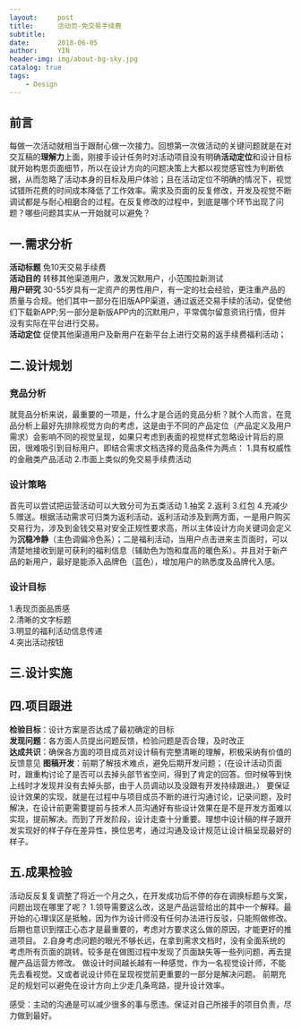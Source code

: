 ```yaml
---
layout:     post
title:      活动页-免交易手续费
subtitle:   
date:       2018-06-05
author:     YIN
header-img: img/about-bg-sky.jpg
catalog: true
tags:
    - Design
---
```


##  前言
每做一次活动就相当于跟耐心做一次接力。回想第一次做活动的关键问题就是在对交互稿的**理解力**上面，刚接手设计任务时对活动项目没有明确**活动定位**和设计目标就开始构思页面细节，所以在设计方向的问题决策上大都以视觉感官性为判断依据，从而忽略了活动本身的目标及用户体验；且在活动定位不明确的情况下，视觉试错所花费的时间成本降低了工作效率。需求及页面的反复修改，开发及视觉不断调试都是与耐心相磨合的过程。在反复修改的过程中，到底是哪个环节出现了问题？哪些问题其实从一开始就可以避免？

## 一.需求分析
**活动标题**  免10天交易手续费  
**活动目的**  转移其他渠道用户，激发沉默用户，小范围拉新测试  
**用户研究**  30-55岁具有一定资产的男性用户，有一定的社会经验，更注重产品的质量与合规。他们其中一部分在旧版APP渠道，通过返还交易手续的活动，促使他们下载新APP;另一部分是新版APP内的沉默用户，平常偶尔留意资讯行情，但并没有实际在平台进行交易。  
**活动定位**  促使其他渠道用户及新用户在新平台上进行交易的返手续费福利活动；  

## 二.设计规划  
### 竞品分析
就竞品分析来说，最重要的一项是，什么才是合适的竞品分析？就个人而言，在竞品分析上最好先排除视觉方向的考虑，这是由于不同的产品定位（产品定义及用户需求）会影响不同的视觉呈现，如果只考虑到表面的视觉样式忽略设计背后的原因，很难吸引到目标用户。即结合需求文档选择的竞品条件为两点：  1.具有权威性的金融类产品活动  2.市面上类似的免交易手续费活动  
### 设计策略
首先可以尝试把运营活动可以大致分可为五类活动 1.抽奖 2.返利 3.红包 4.充减少 5.赠送。根据活动需求可归类为返利活动，返利活动涉及到两方面，一是用户购买交易行为，涉及到金钱交易对安全正规性要求高，所以主体设计方向关键词会定义为**沉稳冷静**（主色调偏冷色系）；二是福利活动，当用户点击进来主页面时，可以清楚地接收到是可获利的福利信息（辅助色为饱和度高的暖色系）。并且对于新产品的新用户，最好是能添入品牌色（蓝色），增加用户的熟悉度及品牌代入感。
### 设计目标
1.表现页面品质感  
2.清晰的文字标题  
3.明显的福利活动信息传递  
4.突出活动按钮  
     
## 三.设计实施

## 四.项目跟进
**检验目标**：设计方案是否达成了最初确定的目标  
**发现问题**：各方面人员提出问题反馈，检验问题是否合理，及时改正  
**达成共识**：确保各方面的项目成员对设计稿有完整清晰的理解，积极采纳有价值的反馈意见
**图稿开发**：前期了解技术难点，避免后期开发问题；（在设计活动页面时，跟重构讨论了是否可以去掉头部节省空间，得到了肯定的回答。但时候等到快上线时才发现并没有去掉头部，由于人员调动以及没跟有开发持续跟进。）
要保证设计效果的实现，就是在过程中与项目成员不断的进行沟通讨论，记录问题，及时解决，在设计前更需要提前与技术人员沟通好有些设计效果在是不是开发方面难以实现，提前解决。而到了开发阶段，设计走查十分重要。理想中设计稿的样子跟开发实现好的样子存在差异性，换位思考，通过沟通及设计规范让设计稿呈现最好的样子。

## 五.成果检验
活动反反复复调整了将近一个月之久，在开发成功后不停的存在调换标题与文案，问题出现在哪里了呢？
1.领导需要这么改，这是产品运营给出的其中一个解释。最开始的心理误区是抵触，因为作为设计师没有任何办法进行反驳，只能照做修改。后期也意识到摆正心态才是最重要的，考虑对方要求这么做的原因，才能更好的推进项目。
2.自身考虑问题的眼光不够长远，在拿到需求文档时，没有全面系统的考虑所有页面的跳转。较多是在做图过程中发现了页面缺失等一些列问题，再去提醒产品运营方修改。 
做设计时间越长越有一种感觉，作为一名视觉设计师，不能先去看视觉。又或者说设计师在呈现视觉前更重要的一部分是解决问题。
前期充足的规划可以避免在设计方向上少走几条弯路，提升设计效率。   

感受：主动的沟通是可以减少很多的事与愿违。保证对自己所接手的项目负责，尽力做到最好。











